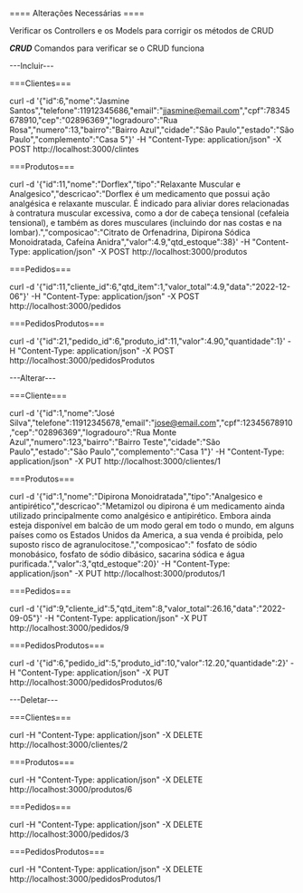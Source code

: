 ==== Alterações Necessárias ====

Verificar os Controllers e os Models para corrigir os métodos de CRUD


***CRUD***
Comandos para verificar se o CRUD funciona

---Incluir---

===Clientes===

curl -d '{"id":6,"nome":"Jasmine Santos","telefone":11912345686,"email":"jjasmine@email.com","cpf":78345678910,"cep":"02896369","logradouro":"Rua Rosa","numero":13,"bairro":"Bairro Azul","cidade":"São Paulo","estado":"São Paulo","complemento":"Casa 5"}' -H "Content-Type: application/json" -X POST http://localhost:3000/clintes

===Produtos===

curl -d '{"id":11,"nome":"Dorflex","tipo":"Relaxante Muscular e Analgesico","descricao":"Dorflex é um medicamento que possui ação analgésica e relaxante muscular. É indicado para aliviar dores relacionadas à contratura muscular excessiva, como a dor de cabeça tensional (cefaleia tensional), e também as dores musculares (incluindo dor nas costas e na lombar).","composicao":"Citrato de Orfenadrina, Dipirona Sódica Monoidratada, Cafeína Anidra","valor":4.9,"qtd_estoque":38}' -H "Content-Type: application/json" -X POST http://localhost:3000/produtos

===Pedidos===

curl -d '{"id":11,"cliente_id":6,"qtd_item":1,"valor_total":4.9,"data":"2022-12-06"}' -H "Content-Type: application/json" -X POST http://localhost:3000/pedidos

===PedidosProdutos===

curl -d '{"id":21,"pedido_id":6,"produto_id":11,"valor":4.90,"quantidade":1}' -H "Content-Type: application/json" -X POST http://localhost:3000/pedidosProdutos


---Alterar---

===Cliente===

curl  -d '{"id":1,"nome":"José Silva","telefone":11912345678,"email":"jose@email.com","cpf":12345678910,"cep":"02896369","logradouro":"Rua Monte Azul","numero":123,"bairro":"Bairro Teste","cidade":"São Paulo","estado":"São Paulo","complemento":"Casa 1"}' -H "Content-Type: application/json" -X PUT http://localhost:3000/clientes/1

===Produtos===

curl  -d '{"id":1,"nome":"Dipirona Monoidratada","tipo":"Analgesico e antipirético","descricao":"Metamizol ou dipirona é um medicamento ainda utilizado principalmente como analgésico e antipirético. Embora ainda esteja disponível em balcão de um modo geral em todo o mundo, em alguns países como os Estados Unidos da America, a sua venda é proibida, pelo suposto risco de agranulocitose.","composicao":" fosfato de sódio monobásico, fosfato de sódio dibásico, sacarina sódica e água purificada.","valor":3,"qtd_estoque":20}' -H "Content-Type: application/json" -X PUT http://localhost:3000/produtos/1

===Pedidos===

curl  -d '{"id":9,"cliente_id":5,"qtd_item":8,"valor_total":26.16,"data":"2022-09-05"}' -H "Content-Type: application/json" -X PUT http://localhost:3000/pedidos/9


===PedidosProdutos===

curl  -d '{"id":6,"pedido_id":5,"produto_id":10,"valor":12.20,"quantidade":2}' -H "Content-Type: application/json" -X PUT http://localhost:3000/pedidosProdutos/6

---Deletar---

===Clientes===

curl -H "Content-Type: application/json" -X DELETE http://localhost:3000/clientes/2

===Produtos===

curl -H "Content-Type: application/json" -X DELETE http://localhost:3000/produtos/6

===Pedidos===

curl -H "Content-Type: application/json" -X DELETE http://localhost:3000/pedidos/3

===PedidosProdutos===

curl -H "Content-Type: application/json" -X DELETE http://localhost:3000/pedidosProdutos/1


